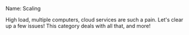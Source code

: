 Name: Scaling

High load, multiple computers, cloud services are such a pain. Let's clear up a few issues! This category deals with 
all that, and more!